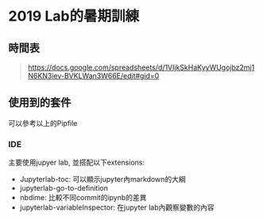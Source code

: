 # 2019 Lab的暑期訓練
## 時間表
> https://docs.google.com/spreadsheets/d/1VIjkSkHaKyyWUgojbz2mj1N6KN3iev-BVKLWan3W66E/edit#gid=0

## 使用到的套件
可以參考以上的Pipfile

### IDE
主要使用jupyer lab, 並搭配以下extensions:
* Jupyterlab-toc: 可以顯示jupyter內markdown的大綱
* jupyterlab-go-to-definition
* nbdime: 比較不同commit的ipynb的差異
* jupyterlab-variableInspector: 在jupyter lab內觀察變數的內容